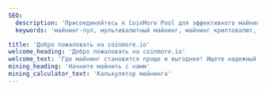 ```yaml
---
SEO:
  description: 'Присоединяйтесь к CoinMore Pool для эффективного майнинга криптовалют. Наш продвинутый и надежный майнинг-пул обеспечивает высокую прибыльность и стабильность.'
  keywords: 'майнинг-пул, мультивалютный майнинг, майнинг криптовалют, блокчейн, CoinMore Pool, майнинг Bitcoin, майнинг Ethereum, майнинг Litecoin, майнинг Alephium, майнинг Raptoreum, крипто майнинг, майнинг цифровой валюты, децентрализованный майнинг, альткоин майнинг, безопасный майнинг, прибыльный майнинг, майнинг софт, майнинг оборудование'

title: 'Добро пожаловать на coinmore.io'
welcome_heading: 'Добро пожаловать на coinmore.io'
welcome_text: 'Где майнинг становится проще и выгоднее! Ищете надежный пул с низкими комиссиями? Желаете стабильности и прозрачной статистики? Не ищите дальше! На нашей платформе вы найдете все для эффективного майнинга, а также теплое сообщество и техническую поддержку, готовую помочь в любой ситуации. Зарабатывайте больше с меньшими расходами.'
mining_heading: 'Начните майнить с нами'
mining_calculator_text: 'Калькулятор майнинга'
---
```

